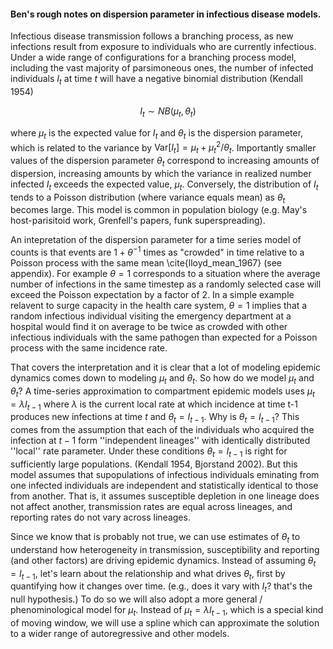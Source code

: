 
#### Ben's rough notes on dispersion parameter in infectious disease models.

Infectious disease transmission follows a branching process, as new infections result from exposure to individuals who are currently infectious. Under a wide range of configurations for a branching process model, including the vast majority of parsimoneous ones, the number of infected individuals $I_t$ at time $t$ will have a negative binomial distribution (Kendall 1954)

$$
I_t \sim NB \left( \mu_t, \theta_t \right)
$$

where $\mu_t$ is the expected value for $I_t$ and $\theta_t$ is the dispersion parameter, which is related to the variance by $\mathrm{Var}[I_t] = \mu_t + \mu_t^2 / \theta_t$. Importantly smaller values of the dispersion parameter $\theta_t$ correspond to increasing amounts of dispersion, increasing amounts by which the variance in realized number infected $I_t$ exceeds the expected value, $\mu_t$. Conversely, the distribution of $I_t$ tends to a Poisson distribution (where variance equals mean) as $\theta_t$ becomes large. This model is common in population biology (e.g. May's host-parisitoid work, Grenfell's papers, funk superspreading).

An intepretation of the dispersion parameter for a time series model of counts is that events are $1 + \theta^{-1}$ times as "crowded" in time relative to a Poisson process with the same mean \cite{lloyd_mean_1967} (see appendix). For example $\theta = 1$ corresponds to a situation where the average number of infections in the same timestep as a randomly selected case will exceed the Poisson expectation by a factor of 2. In a simple example relavent to surge capacity in the health care system, $\theta = 1$ implies that a random infectious individual visiting the emergency department at a hospital would find it on average to be twice as crowded with other infectious individuals with the same pathogen than expected for a Poisson process with the same incidence rate.

That covers the interpretation and it is clear that a lot of modeling epidemic dynamics comes down to modeling $\mu_t$ and $\theta_t$. So how do we model $\mu_t$ and $\theta_t$? A time-series approximation to compartment epidemic models uses $\mu_t = \lambda I_{t-1}$ where $\lambda$ is the current local rate at which incidence at time t-1 produces new infections at time $t$ and $\theta_t = I_{t-1}$. Why is $\theta_t = I_{t-1}$? This comes from the assumption that each of the individuals who acquired the infection at $t-1$ form ''independent lineages'' with identically distributed ''local'' rate parameter. Under these conditions $\theta_t = I_{t-1}$ is right for sufficiently large populations. (Kendall 1954, Bjorstand 2002). But this model assumes that supopulations of infectious individuals eminating from one infected individuals are independent and statistically identical to those from another. That is, it assumes susceptible depletion in one lineage does not affect another, transmission rates are equal across lineages, and reporting rates do not vary across lineages. 

Since we know that is probably not true, we can use estimates of $\theta_t$ to understand how heterogeneity in transmission, susceptibility and reporting (and other factors) are driving epidemic dynamics. Instead of assuming $\theta_t = I_{t-1}$, let's learn about the relationship and what drives $\theta_t$, first by quantifying how it changes over time. (e.g., does it vary with $I_t$? that's the null hypothesis.) To do so we will also adopt a more general / phenominological model for $\mu_t$. Instead of $\mu_t = \lambda I_{t-1}$, which is a special kind of moving window, we will use a spline which can approximate the solution to a wider range of autoregressive and other models.



